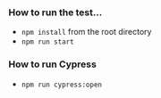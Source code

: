 ### How to run the test...

- `npm install` from the root directory
- `npm run start`

### How to run Cypress

- `npm run cypress:open`
